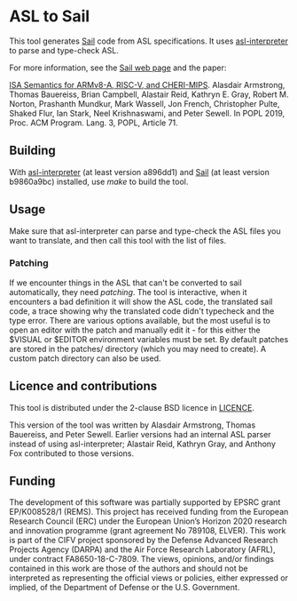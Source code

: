 # ASL to Sail

This tool generates [Sail][sail] code from ASL specifications.  It uses
[asl-interpreter][asli] to parse and type-check ASL.

For more information, see the [Sail web page][sail-www] and the paper:

[ISA Semantics for ARMv8-A, RISC-V, and CHERI-MIPS][popl2019]. Alasdair
Armstrong, Thomas Bauereiss, Brian Campbell, Alastair Reid, Kathryn E. Gray,
Robert M. Norton, Prashanth Mundkur, Mark Wassell, Jon French, Christopher
Pulte, Shaked Flur, Ian Stark, Neel Krishnaswami, and Peter Sewell. In POPL
2019, Proc. ACM Program. Lang. 3, POPL, Article 71.

## Building

With [asl-interpreter][asli] (at least version a896dd1) and [Sail][sail] (at
least version b9860a9bc) installed, use *make* to build the tool.

## Usage

Make sure that asl-interpreter can parse and type-check the ASL files you want
to translate, and then call this tool with the list of files.

### Patching

If we encounter things in the ASL that can't be converted to sail
automatically, they need *patching*. The tool is interactive, when it
encounters a bad definition it will show the ASL code, the translated sail
code, a trace showing why the translated code didn't typecheck and the type
error. There are various options available, but the most useful is to open an
editor with the patch and manually edit it - for this either the $VISUAL or
$EDITOR environment variables must be set. By default patches are stored in the
patches/ directory (which you may need to create). A custom patch directory can
also be used.

## Licence and contributions

This tool is distributed under the 2-clause BSD licence in [LICENCE][licence].

This version of the tool was written by Alasdair Armstrong, Thomas Bauereiss,
and Peter Sewell.  Earlier versions had an internal ASL parser instead of using
asl-interpreter;  Alastair Reid, Kathryn Gray, and Anthony Fox contributed to
those versions.

## Funding

The development of this software was partially supported by EPSRC grant
EP/K008528/1 (REMS).
This project has received funding from the European Research Council (ERC)
under the European Union’s Horizon 2020 research and innovation programme
(grant agreement No 789108, ELVER).
This work is part of the CIFV project sponsored by the Defense Advanced
Research Projects Agency (DARPA) and the Air Force Research Laboratory (AFRL),
under contract FA8650-18-C-7809.  The views, opinions, and/or findings
contained in this work are those of the authors and should not be interpreted
as representing the official views or policies, either expressed or implied, of
the Department of Defense or the U.S. Government.

[asli]: https://github.com/rems-project/asl-interpreter
[sail]: https://github.com/rems-project/sail
[sail-www]: https://www.cl.cam.ac.uk/~pes20/sail/
[popl2019]: https://www.cl.cam.ac.uk/~pes20/sail/popl2019.html
[licence]: LICENCE
